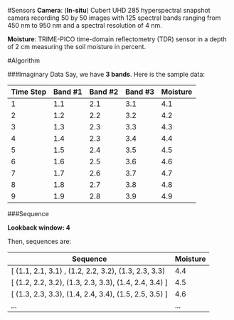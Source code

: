 #Sensors
**Camera**: (**In-situ**) Cubert UHD 285 hyperspectral snapshot camera recording 50 by 50 images with 125 spectral bands ranging from 450 nm to 950 nm and a spectral resolution of 4 nm.

**Moisture**: TRIME-PICO time-domain reflectometry (TDR) sensor in a depth of 2 cm measuring the soil moisture in percent.

#Algorithm

###Imaginary Data
Say, we have **3 bands**. Here is the sample data:

| Time Step | Band #1 | Band #2 | Band #3 | Moisture |
|-----------|---------|---------|---------|----------|
| 1         | 1.1     | 2.1     | 3.1     | 4.1      |
| 2         | 1.2     | 2.2     | 3.2     | 4.2      |
| 3         | 1.3     | 2.3     | 3.3     | 4.3      |
| 4         | 1.4     | 2.3     | 3.4     | 4.4      |
| 5         | 1.5     | 2.4     | 3.5     | 4.5      |
| 6         | 1.6     | 2.5     | 3.6     | 4.6      |
| 7         | 1.7     | 2.6     | 3.7     | 4.7      |
| 8         | 1.8     | 2.7     | 3.8     | 4.8      |
| 9         | 1.9     | 2.8     | 3.9     | 4.9      |

###Sequence

**Lookback window: 4**

Then, sequences are:

| Sequence                                               | Moisture | 
|--------------------------------------------------------|----------|
| [ (1.1, 2.1, 3.1) , (1.2, 2.2, 3.2), (1.3, 2.3, 3.3)   | 4.4      | 
| [ (1.2, 2.2, 3.2), (1.3, 2.3, 3.3),  (1.4, 2.4, 3.4) ] | 4.5      | 
| [ (1.3, 2.3, 3.3),  (1.4, 2.4, 3.4), (1.5, 2.5, 3.5) ] | 4.6      | 
| ...                                                    | ...      | 
